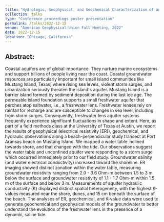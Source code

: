 ```yaml
---
title: "Hydrologic, Geophysical, and Geochemical Characterization of an Aquifer along the Beach of a Barrier Island"
collection: talks
type: "Conference proceedings poster presentation"
permalink: /talks/2022-12-15
venue: "American Geophysical Union Fall Meeting, 2022"
date: 2022-12-15
location: "Chicago, California"
---
```


## Abstract: 
Coastal aquifers are of global importance. They nurture marine ecosystems and support billions of people living near the coast. Coastal groundwater resources are particularly important for small island communities like Mustang Island, Texas, where rising sea levels, violent storm surges, and urbanization seriously threaten the island's aquifer. Mustang Island is a barrier island formed by sediment deposition during the last ice age. The permeable island foundation supports a small freshwater aquifer that perches atop saltwater, i.e., a freshwater lens. Freshwater lenses rely on rainfall for recharge and are susceptible to changes in sea level, including from storm surges. Consequently, freshwater lens aquifer systems frequently experience significant fluctuations in shape and extent. Here, as part of a field methods class at the University of Texas at Austin, we report the results of geophysical (electrical resistivity [ER]), geochemical, and hydraulic observations along a beach-perpendicular study transect at Port Aransas beach on Mustang Island. We mapped a water table inclined towards shore, and that changed with the tide. Our observations suggest the water table and unconfined aquifer were responding to a storm surge which occurred immediately prior to our field study. Groundwater salinity (and water electrical conductivity) increased toward the shoreline. ER imaging showed distinct zonation within the water table, measuring groundwater resistivity ranging from 2.0 - 3.6 Ohm-m between 1.5 to 3 m below the surface and groundwater resistivity of 1.1 - 1.7 Ohm-m within 1.5 m of the surface and below 3 m. Measurements of aquifer hydraulic conductivity (K) displayed distinct spatial heterogeneity, with the highest K-values measured near the shore, dunes, and 15 cm beneath the surface of the beach. The analyses of ER, geochemical, and K-value data were used to generate geochemical and geophysical models of the groundwater to better understand the evolution of the freshwater lens in the presence of a dynamic, saline tide.

